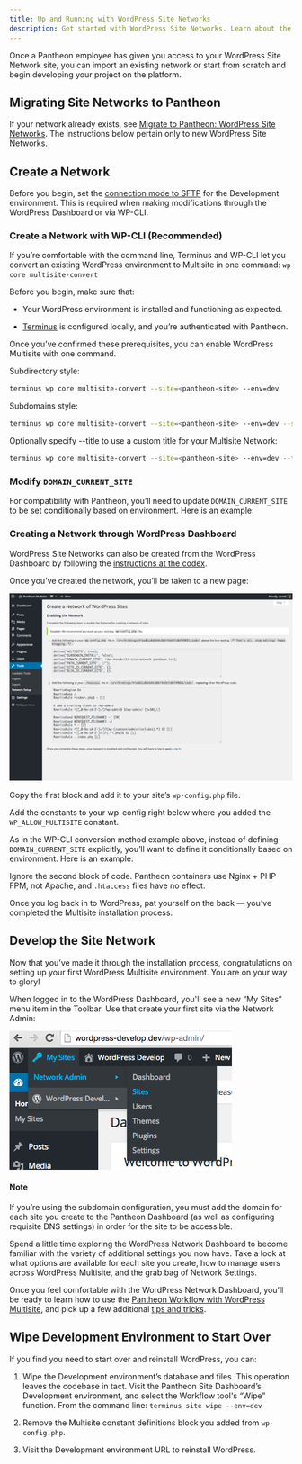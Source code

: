 ```yaml
---
title: Up and Running with WordPress Site Networks
description: Get started with WordPress Site Networks. Learn about the Pantheon WordPress Site Network support, start developing, or import existing networks.
---
```


Once a Pantheon employee has given you access to your WordPress Site Network site, you can import an existing network or start from scratch and begin developing your project on the platform.

## Migrating Site Networks to Pantheon

If your network already exists, see [Migrate to Pantheon: WordPress Site Networks](/docs/articles/sites/migrate/wordpress-site-networks/). The instructions below pertain only to new WordPress Site Networks.

## Create a Network

Before you begin, set the [connection mode to SFTP](/docs/articles/sites/code/developing-directly-with-sftp-mode/#sftp-mode) for the Development environment. This is required when making modifications through the WordPress Dashboard or via WP-CLI.

### Create a Network with WP-CLI (Recommended)

If you’re comfortable with the command line, Terminus and WP-CLI let you convert an existing WordPress environment to Multisite in one command: `wp core multisite-convert`

Before you begin, make sure that:

- Your WordPress environment is installed and functioning as expected.

- [Terminus](/docs/articles/local/cli) is configured locally, and you’re authenticated with Pantheon.

Once you’ve confirmed these prerequisites, you can enable WordPress Multisite with one command.

Subdirectory style:
```bash
terminus wp core multisite-convert --site=<pantheon-site> --env=dev
```

Subdomains style:
```bash
terminus wp core multisite-convert --site=<pantheon-site> --env=dev --subdomains
```

Optionally specify --title to use a custom title for your Multisite Network:

```bash
terminus wp core multisite-convert --site=<pantheon-site> --env=dev --title=”My Awesome Multisite Network”
```
### Modify `DOMAIN_CURRENT_SITE`

For compatibility with Pantheon, you’ll need to update `DOMAIN_CURRENT_SITE` to be set conditionally based on environment. Here is an example:

<script src="https://gist.github.com/danielbachhuber/69c44664d4d63a6e19db.js"></script>

### Creating a Network through WordPress Dashboard

WordPress Site Networks can also be created from the WordPress Dashboard by following the [instructions at the codex](http://codex.wordpress.org/Create_A_Network).

Once you’ve created the network, you’ll be taken to a new page:

![WordPress Network Admin Setup](/source/docs/assets/images/wp-network-setup.png)

Copy the first block and add it to your site’s `wp-config.php` file.

Add the constants to your wp-config right below where you added the `WP_ALLOW_MULTISITE` constant.

As in the WP-CLI conversion method example above, instead of defining `DOMAIN_CURRENT_SITE` explicitly, you’ll want to define it conditionally based on environment. Here is an example:

<script src="https://gist.github.com/danielbachhuber/69c44664d4d63a6e19db.js"></script>

Ignore the second block of code. Pantheon containers use Nginx + PHP-FPM, not Apache, and `.htaccess` files have no effect.

Once you log back in to WordPress, pat yourself on the back — you’ve completed the Multisite installation process.

## Develop the Site Network

Now that you’ve made it through the installation process, congratulations on setting up your first WordPress Multisite environment. You are on your way to glory!

When logged in to the WordPress Dashboard, you'll see a new “My Sites” menu item in the Toolbar. Use that create your first site via the Network Admin:

![WordPress Site Network Dashboard](/source/docs/assets/images/wp-network-admin-sites.png)

<div class="alert alert-info" role="alert">
<h4>Note</h4>
If you’re using the subdomain configuration, you must add the domain for each site you create to the Pantheon Dashboard (as well as configuring requisite DNS settings) in order for the site to be accessible. </div>

Spend a little time exploring the WordPress Network Dashboard to become familiar with the variety of additional settings you now have. Take a look at what options are available for each site you create, how to manage users across WordPress Multisite, and the grab bag of Network Settings.

Once you feel comfortable with the WordPress Network Dashboard, you’ll be ready to learn how to use the [Pantheon Workflow with WordPress Multisite](/docs/articles/wordpress/site-networks/managing/), and pick up a few additional [tips and tricks](/docs/articles/wordpress/site-networks/managing#tips-and-tricks/).

## Wipe Development Environment to Start Over

If you find you need to start over and reinstall WordPress, you can:

1. Wipe the Development environment’s database and files. This operation leaves the codebase in tact. Visit the Pantheon Site Dashboard’s Development environment, and select the Workflow tool's “Wipe” function. From the command line: `terminus site wipe --env=dev`

2. Remove the Multisite constant definitions block you added from `wp-config.php`.

3. Visit the Development environment URL to reinstall WordPress.

